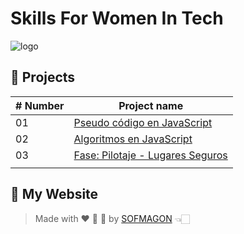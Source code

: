 # Skills For Women In Tech

![logo](https://i.ibb.co/KWHyRyX/Logo-Programa.png)



## 🍕 Projects

| # Number | Project name                                      |
| -------- | ------------------------------------------------- |
| 01       | [Pseudo código en JavaScript](./01-pseint/)       |
| 02       | [Algoritmos en JavaScript](./02-algorithms/)      |
| 03       | [Fase: Pilotaje - Lugares Seguros](./03-pilotaje) |
|          |                                                   |



## 🌈 My Website

> Made with ❤️ 🍕 🌮 by [SOFMAGON](https://sofmagon.com/) 👈🏻
